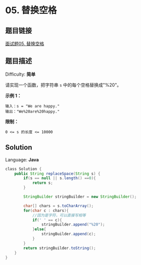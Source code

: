 # 05. 替换空格

## 题目链接

 [面试题05\. 替换空格](https://leetcode-cn.com/problems/ti-huan-kong-ge-lcof/)

## 题目描述

Difficulty: **简单**

请实现一个函数，把字符串 `s` 中的每个空格替换成"%20"。

**示例 1：**

```text
输入：s = "We are happy."
输出："We%20are%20happy."
```

**限制：**

`0 <= s 的长度 <= 10000`

## Solution

Language: **Java**

```java
​class Solution {
    public String replaceSpace(String s) {
        if(s == null || s.length() ==0){
            return s;
        }

        StringBuilder stringBuilder = new StringBuilder();

        char[] chars = s.toCharArray();
        for(char c : chars){
            //因为是字符，可以直接写相等
            if(' ' == c){
                stringBuilder.append("%20");
            }else{
                stringBuilder.append(c);
            }
        }
        return stringBuilder.toString();
    }
}
```
